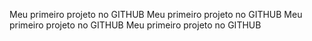 Meu primeiro projeto no GITHUB
Meu primeiro projeto no GITHUB
Meu primeiro projeto no GITHUB
Meu primeiro projeto no GITHUB
